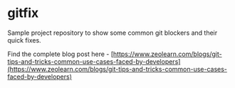 # gitfix
Sample project repository to show some common git blockers and their quick fixes.

Find the complete blog post here - [https://www.zeolearn.com/blogs/git-tips-and-tricks-common-use-cases-faced-by-developers](https://www.zeolearn.com/blogs/git-tips-and-tricks-common-use-cases-faced-by-developers)
